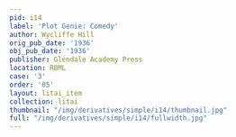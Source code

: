 ```yaml
---
pid: i14
label: 'Plot Genie: Comedy'
author: Wycliffe Hill
orig_pub_date: '1936'
obj_pub_date: '1936'
publisher: Glendale Academy Press
location: RBML
case: '3'
order: '05'
layout: litai_item
collection: litai
thumbnail: "/img/derivatives/simple/i14/thumbnail.jpg"
full: "/img/derivatives/simple/i14/fullwidth.jpg"
---
```


